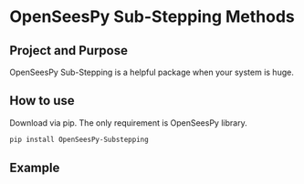 # OpenSeesPy Sub-Stepping Methods
## Project and Purpose
OpenSeesPy Sub-Stepping is a helpful package when your system is huge.  




## How to use
Download via pip. The only requirement is OpenSeesPy library.

```bash
pip install OpenSeesPy-Substepping
```

## Example
